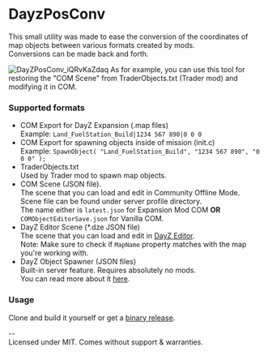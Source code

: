 # DayzPosConv

This small utility was made to ease the conversion of the coordinates of map objects between various formats created by mods.  
Conversions can be made back and forth.  

![DayZPosConv_iQRvKaZdaq](https://user-images.githubusercontent.com/5454586/87328904-e04cdf80-c53e-11ea-92a4-05def2d645cc.png)
As for example, you can use this tool for restoring the "COM Scene" from TraderObjects.txt (Trader mod) and modifying it in COM.  

### Supported formats
  - COM Export for DayZ Expansion (.map files)  
  Example: `Land_FuelStation_Build|1234 567 890|0 0 0`  
  - COM Export for spawning objects inside of mission (init.c)  
  Example: `SpawnObject( "Land_FuelStation_Build", "1234 567 890", "0 0 0" );`  
  - TraderObjects.txt  
  Used by Trader mod to spawn map objects.  
  - COM Scene (JSON file).  
  The scene that you can load and edit in Community Offline Mode.  
  Scene file can be found under server profile directory.  
  The name either is `latest.json` for Expansion Mod COM **OR** `COMObjectEditorSave.json` for Vanilla COM.  
  - DayZ Editor Scene (*.dze JSON file)  
  The scene that you can load and edit in [DayZ Editor](https://github.com/InclementDab/DayZ-Editor).  
  Note: Make sure to check if `MapName` property matches with the map you're working with.
  - DayZ Object Spawner (JSON files)  
  Built-in server feature. Requires absolutely no mods.  
  You can read more about it [here](https://community.bistudio.com/wiki/DayZ:Object_Spawner). 

### Usage
Clone and build it yourself or get a [binary release](https://github.com/virtyvoid/DayZPosConv/releases).  

--  
  Licensed under MIT. Comes without support & warranties.